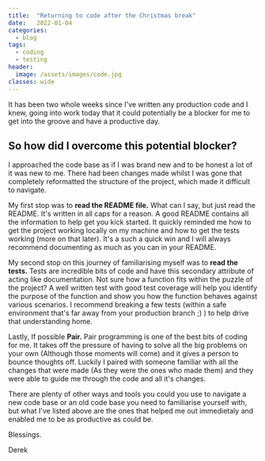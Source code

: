 ```yaml
---
title:  "Returning to code after the Christmas break"
date:   2022-01-04
categories:
  - blog
tags: 
  - coding 
  - testing
header:
  image: /assets/images/code.jpg 
classes: wide
---
```


It has been two whole weeks since I've written any production code and I knew, going into work today that it could potentially be a blocker for me to get into the groove and have a productive day.

## So how did I overcome this potential blocker?

I approached the code base as if I was brand new and to be honest a lot of it was new to me. There had been changes made whilst I was gone that completely reformatted the structure of the project, which made it difficult to navigate.

My first stop was to **read the README file.** What can I say, but just read the README. It's written in all caps for a reason. A good README contains all the information to help get you kick started. It quickly reminded me how to get the project working locally on my machine and how to get the tests working (more on that later). It's a such a quick win and I will always recommend documenting as much as you can in your README.

My second stop on this journey of familiarising myself was to **read the tests.** Tests are incredible bits of code and have this secondary attribute of acting like documentation. Not sure how a function fits within the puzzle of the project? A well written test with good test coverage will help you identify the purpose of the function and show you how the function behaves against various scenarios. I recommend breaking a few tests (within a safe environment that's far away from your production branch ;) )  to help drive that understanding home.

Lastly, If possible **Pair.** Pair programming is one of the best bits of coding for me. It takes off the pressure of having to solve all the big problems on your own (Although those moments will come) and it gives a person to bounce thoughts off. Luckily I paired with someone familiar with all the changes that were made (As they were the ones who made them) and they were able to guide me through the code and all it's changes.

There are plenty of other ways and tools you could you use to navigate a new code base or an old code base you need to familiarise yourself with, but what I've listed above are the ones that helped me out immedietaly and enabled me to be as productive as could be.

Blessings.

Derek

